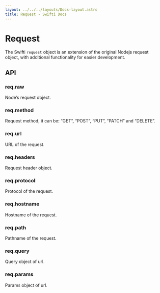 ```yaml
---
layout: ../../../layouts/Docs-layout.astro
title: Request - Swifti Docs
---
```


# Request

The Swifti `request` object is an extension of the original Nodejs request object, with additional functionality for easier development.

## API

### req.raw

Node’s request object.

### req.method

Request method, it can be: “GET”, “POST”, “PUT”, “PATCH” and “DELETE”.

### req.url

URL of the request.

### req.headers

Request header object.

### req.protocol

Protocol of the request.

### req.hostname

Hostname of the request.

### req.path

Pathname of the request.

### req.query

Query object of url.

### req.params

Params object of url.

